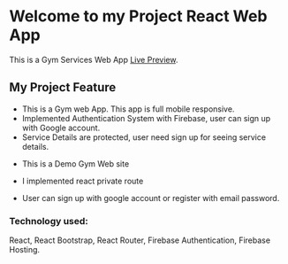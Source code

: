 # Welcome to my Project React Web App

This is a Gym Services Web App
[Live Preview](https://crunch-fitness-10.web.app/).

## My Project Feature

- This is a Gym web App. This app is full mobile responsive.
- Implemented Authentication System with Firebase, user can sign up with Google
  account.
- Service Details are protected, user need sign up for seeing service details.

* This is a Demo Gym Web site

* I implemented react private route

* User can sign up with google account or register with email password.

### Technology used:

React, React Bootstrap, React Router, Firebase Authentication, Firebase Hosting.
